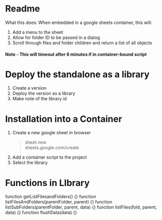 # Readme
 What this does: When embedded in a google sheets container, this will:
 1. Add a menu to the sheet
 2. Allow for folder ID to be passed in a dialog
 3. Scroll through files and folder children and return a list of all objects
 #### Note - This will timeout after 6 minutes if in container-bound script

# Deploy the standalone as a library
 1. Create a version
 2. Deploy the version as a library
 3. Make note of the library id

# Installation into a Container
 1. Create a new google sheet in browser
    > sheet.new  
    > sheets.google.com/create
 2. Add a container script to the project
 3. Select the library



# Functions in LIbrary
 function getListFilesandFolders() {}
 function listFilesAndFolders(parentFolder, parent) {}
 function listSubFolders(parentFolder, parent, data) {}
 function listFiles(fold, parent, data) {}
 function flushData(data) {}
